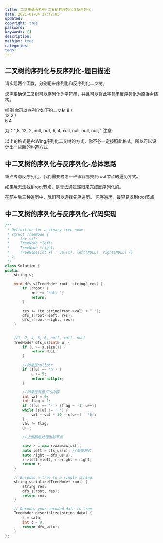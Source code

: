 ```yaml
---
title: 二叉树遍历系列-二叉树的序列化与反序列化
date: 2021-01-04 17:42:03
updated:
copyright: true
password:
keywords: []
description: 
mathjax: true
categories:
tags: 
---
```


## 二叉树的序列化与反序列化-题目描述

请实现两个函数，分别用来序列化和反序列化二叉树。

您需要确保二叉树可以序列化为字符串，并且可以将此字符串反序列化为原始树结构。

样例
你可以序列化如下的二叉树
    8
   / \
  12  2
     / \
    6   4

为："[8, 12, 2, null, null, 6, 4, null, null, null, null]"
注意:

以上的格式是AcWing序列化二叉树的方式，你不必一定按照此格式，所以可以设计出一些新的构造方式

## 中二叉树的序列化与反序列化-总体思路

重点考虑反序列化，我们需要考虑一种很容易找到root节点的遍历方式。

如果我无法找到root节点，是无法通过递归来完成反序列化的。

在前中后三种遍历中，我们可以选择先序遍历。 先序遍历，最容易找到root节点

## 中二叉树的序列化与反序列化-代码实现

```cpp
/**
 * Definition for a binary tree node.
 * struct TreeNode {
 *     int val;
 *     TreeNode *left;
 *     TreeNode *right;
 *     TreeNode(int x) : val(x), left(NULL), right(NULL) {}
 * };
 */
class Solution {
public:
    string s;
    
    void dfs_s(TreeNode* root, string& res) {
        if (!root) {
            res += "null ";
            return;
        }
        
        res += (to_string(root->val) + " ");
        dfs_s(root->left, res);
        dfs_s(root->right, res);
    }
    
    
    //1, 2, 4, 5, 6, null, null, null
    TreeNode* dfs_us(int& u) {
        if (u >= s.size()) {
            return NULL;
        }
        
        //如果是nullptr
        if (s[u] == 'n') {
            u += 5;
            return nullptr;
        }
        
        //如果是有意义的内容
        int val = 0;
        int flag = 1;
        if (s[u] == '-') {flag = -1; u++;}
        while (s[u] != ' ') {
            val = val * 10 + s[u++] - '0';
        }
        val *= flag;
        u++;
        
        //上面都是处理当前节点
        
        auto r = new TreeNode(val);
        auto left = dfs_us(u); //处理左边
        auto right = dfs_us(u);
        r->left =left, r->right = right;
        return r;
    }

    // Encodes a tree to a single string.
    string serialize(TreeNode* root) {
        string res;
        dfs_s(root, res);
        return res;
    }

    // Decodes your encoded data to tree.
    TreeNode* deserialize(string data) {
        s = data;
        int c = 0;
        return dfs_us(c);
    }
};
```

